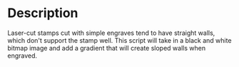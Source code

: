 # Description
Laser-cut stamps cut with simple engraves tend to have straight walls, which don't support the stamp well. This script will take in a black and white bitmap image and add a gradient that will create sloped walls when engraved.
